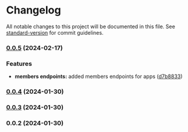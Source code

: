 # Changelog

All notable changes to this project will be documented in this file. See [standard-version](https://github.com/conventional-changelog/standard-version) for commit guidelines.

### [0.0.5](https://github.com/lilaquadrat/sdk/compare/v0.0.4...v0.0.5) (2024-02-17)


### Features

* **members endpoints:** added members endpoints for apps ([d7b8833](https://github.com/lilaquadrat/sdk/commit/d7b8833e63504c6cd08c27c125392fa3d909ff4f))

### [0.0.4](https://github.com/lilaquadrat/sdk/compare/v0.0.3...v0.0.4) (2024-01-30)

### [0.0.3](https://github.com/lilaquadrat/sdk/compare/v0.0.2...v0.0.3) (2024-01-30)

### 0.0.2 (2024-01-30)
